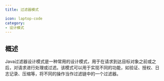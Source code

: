 ```yaml
---
title: 过滤器模式

icon: laptop-code
category:
- 设计模式
---
```


## 概述

Java过滤器设计模式是一种常用的设计模式，用于在请求到达目标对象之前或之后，对请求进行处理或过滤。该模式可以用于实现不同的功能，如验证、授权、日志记录、压缩等，将不同的操作当作过滤链中的一个过滤器。

